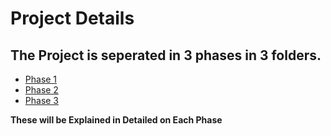 # Project Details
## The Project is seperated in 3 phases in 3 folders. 
  * [Phase 1](https://github.com/Shidhin-VP/RobotMovement/tree/main/src_codes/Phase1)
  * [Phase 2](https://github.com/Shidhin-VP/RobotMovement/tree/main/src_codes/Phase2)
  * [Phase 3](https://github.com/Shidhin-VP/RobotMovement/tree/main/src_codes/Phase3)
  
**These will be Explained in Detailed on Each Phase**
